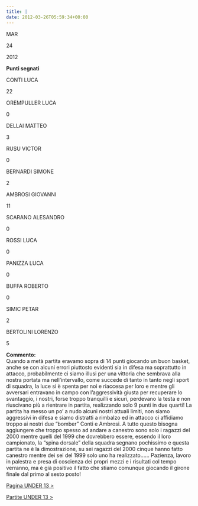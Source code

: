 ```yaml
---
title: |
date: 2012-03-26T05:59:34+00:00
---
```

MAR

24

2012

**Punti segnati**

CONTI LUCA

22

OREMPULLER LUCA

0

DELLAI MATTEO

3

RUSU VICTOR

0

BERNARDI SIMONE

2

AMBROSI GIOVANNI

11

SCARANO ALESANDRO

0

ROSSI LUCA

0

PANIZZA LUCA

0

BUFFA ROBERTO

0

SIMIC PETAR

2

BERTOLINI LORENZO

5

**Commento:**  
Quando a metà partita eravamo sopra di 14 punti giocando un buon basket, anche se con alcuni errori piuttosto evidenti sia in difesa ma soprattutto in attacco, probabilmente ci siamo illusi per una vittoria che sembrava alla nostra portata ma nell’intervallo, come succede di tanto in tanto negli sport di squadra, la luce si è spenta per noi e riaccesa per loro e mentre gli avversari entravano in campo con l’aggressività giusta per recuperare lo svantaggio, i nostri, forse troppo tranquilli e sicuri, perdevano la testa e non riuscivano più a rientrare in partita, realizzando solo 9 punti in due quarti! La partita ha messo un po’ a nudo alcuni nostri attuali limiti, non siamo aggressivi in difesa e siamo distratti a rimbalzo ed in attacco ci affidiamo troppo ai nostri due “bomber” Conti e Ambrosi. A tutto questo bisogna aggiungere che troppo spesso ad andare a canestro sono solo i ragazzi del 2000 mentre quelli del 1999 che dovrebbero essere, essendo il loro campionato, la “spina dorsale” della squadra segnano pochissimo e questa partita ne è la dimostrazione, su sei ragazzi del 2000 cinque hanno fatto canestro mentre dei sei del 1999 solo uno ha realizzato…… Pazienza, lavoro in palestra e presa di coscienza dei propri mezzi e i risultati col tempo verranno, ma è già positivo il fatto che stiamo comunque giocando il girone finale dal primo al sesto posto!

[Pagina UNDER 13 >](http://www.basketgardolo.it/under-13)

[Partite UNDER 13 >](http://www.basketgardolo.it/?tag=under-13&cat=11)